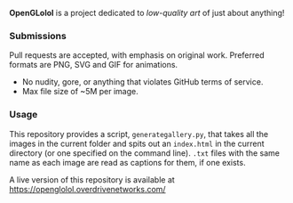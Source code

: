 **OpenGLolol** is a project dedicated to *low-quality art* of just about anything!

### Submissions

Pull requests are accepted, with emphasis on original work. Preferred formats are PNG, SVG and GIF for animations.

* No nudity, gore, or anything that violates GitHub terms of service.
* Max file size of ~5M per image.

### Usage

This repository provides a script, `generategallery.py`, that takes all the images in the current folder and spits out an `index.html` in the current directory (or one specified on the command line). `.txt` files with the same name as each image are read as captions for them, if one exists.

A live version of this repository is available at https://openglolol.overdrivenetworks.com/